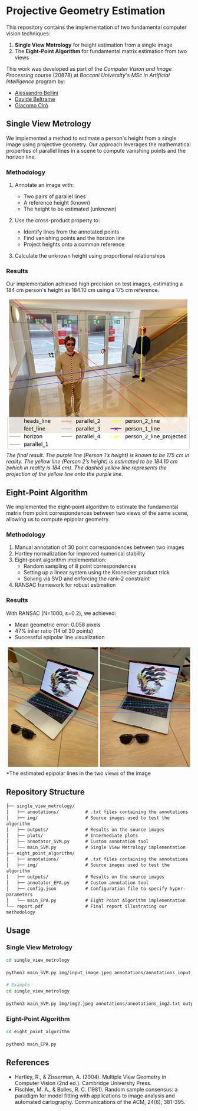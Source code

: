 # Projective Geometry Estimation

This repository contains the implementation of two fundamental computer vision techniques:
1. **Single View Metrology** for height estimation from a single image
2. The **Eight-Point Algorithm** for fundamental matrix estimation from two views

This work was developed as part of the *Computer Vision and Image Processing* course (20878) at *Bocconi University*'s *MSc in Artificial Intelligence* program by:
- [Alessandro Bellini](https://github.com/alefrabel)
- [Davide Beltrame](https://github.com/davide-beltrame)
- [Giacomo Cirò](https://www.github.com/giacomo-ciro)

## Single View Metrology

We implemented a method to estimate a person's height from a single image using projective geometry. Our approach leverages the mathematical properties of parallel lines in a scene to compute vanishing points and the horizon line.

### Methodology

1. Annotate an image with:
   - Two pairs of parallel lines
   - A reference height (known)
   - The height to be estimated (unknown)

2. Use the cross-product property to:
   - Identify lines from the annotated points
   - Find vanishing points and the horizon line
   - Project heights onto a common reference

3. Calculate the unknown height using proportional relationships

### Results

Our implementation achieved high precision on test images, estimating a 184 cm person's height as 184.10 cm using a 175 cm reference.

![Single View Metrology Results](single-view-metrology/outputs/final.png) *The final result. The purple line (Person 1’s height) is known to be 175 cm in reality. The yellow line (Person 2’s height) is estimated to be 184.10 cm (which in reality is 184 cm). The dashed yellow line represents the projection of the yellow line onto the purple line.*

## Eight-Point Algorithm

We implemented the eight-point algorithm to estimate the fundamental matrix from point correspondences between two views of the same scene, allowing us to compute epipolar geometry.

### Methodology

1. Manual annotation of 30 point correspondences between two images
2. Hartley normalization for improved numerical stability
3. Eight-point algorithm implementation:
   - Random sampling of 8 point correspondences
   - Setting up a linear system using the Kronecker product trick
   - Solving via SVD and enforcing the rank-2 constraint
4. RANSAC framework for robust estimation

### Results

With RANSAC (N=1000, ε=0.2), we achieved:
- Mean geometric error: 0.058 pixels
- 47% inlier ratio (14 of 30 points)
- Successful epipolar line visualization

![Epipolar Lines](eight-point-algorithm/outputs/epipolar_giratina_occhiali_ransac.png) *The estimated epipolar lines in the two views of the image

## Repository Structure

```
├── single_view_metrology/
│   ├── annotations/          # .txt files containing the annotations
│   ├── img/                  # Source images used to test the algorithm
│   ├── outputs/              # Results on the source images
│   ├── plots/                # Intermediate plots
│   ├── annotator_SVM.py      # Custom annotation tool
│   └── main_SVM.py           # Single View Metrology implementation
├── eight_point_algorithm/
│   ├── annotations/          # .txt files containing the annotations
│   ├── img/                  # Source images used to test the algorithm
│   ├── outputs/              # Results on the source images
│   ├── annotator_EPA.py      # Custom annotation tool
│   ├── config.json           # Configuration file to specify hyper-parameters
│   └── main_EPA.py           # Eight Point Algorithm implementation
└── report.pdf                # Final report illustrating our methodology
```

## Usage

### Single View Metrology

```bash
cd single_view_metrology

python3 main_SVM.py img/input_image.jpeg annotations/annotations_input_image.txt outputs/output_image.jpeg <reference_length_in_cm>

# Example
cd single_view_metrology

python3 main_SVM.py img/img2.jpeg annotations/annotations_img2.txt outputs/output_img2.jpeg 175
```

### Eight-Point Algorithm

```bash
cd eight_point_algorithm

python3 main_EPA.py
```

## References

- Hartley, R., & Zisserman, A. (2004). Multiple View Geometry in Computer Vision (2nd ed.). Cambridge University Press.
- Fischler, M. A., & Bolles, R. C. (1981). Random sample consensus: a paradigm for model fitting with applications to image analysis and automated cartography. Communications of the ACM, 24(6), 381-395.
